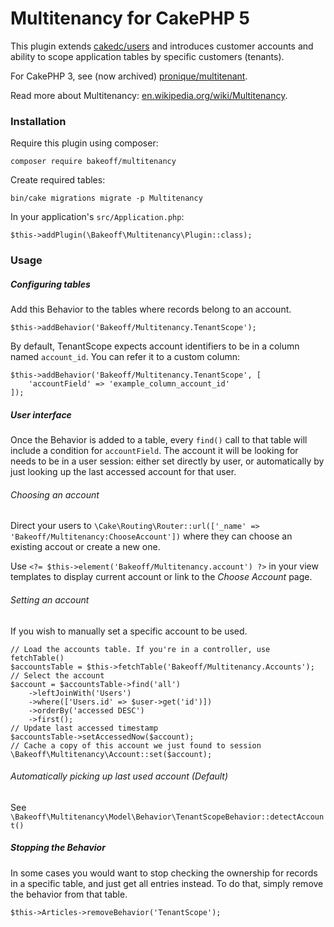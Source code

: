 # Multitenancy for CakePHP 5

This plugin extends [cakedc/users](https://github.com/cakedc/users) and introduces customer accounts and ability to scope application tables by specific customers (tenants).

For CakePHP 3, see (now archived) [pronique/multitenant](https://github.com/pronique/multitenant).

Read more about Multitenancy: [en.wikipedia.org/wiki/Multitenancy](https://en.wikipedia.org/wiki/Multitenancy).

### Installation
Require this plugin using composer:
```
composer require bakeoff/multitenancy
```
Create required tables:
```
bin/cake migrations migrate -p Multitenancy
```
In your application's `src/Application.php`:
```
$this->addPlugin(\Bakeoff\Multitenancy\Plugin::class);
```

### Usage

##### Configuring tables
Add this Behavior to the tables where records belong to an account.
```
$this->addBehavior('Bakeoff/Multitenancy.TenantScope');
```

By default, TenantScope expects account identifiers to be in a column named `account_id`. You can refer it to a custom column:
```
$this->addBehavior('Bakeoff/Multitenancy.TenantScope', [
    'accountField' => 'example_column_account_id'
]);
```

##### User interface
Once the Behavior is added to a table, every `find()` call to that table will include a condition for `accountField`. The account it will be looking for needs to be in a user session: either set directly by user, or automatically by just looking up the last accessed account for that user.

###### Choosing an account

Direct your users to `\Cake\Routing\Router::url(['_name' => 'Bakeoff/Multitenancy:ChooseAccount'])` where they can choose an existing accout or create a new one.

Use `<?= $this->element('Bakeoff/Multitenancy.account') ?>` in your view templates to display current account or link to the *Choose Account* page.

###### Setting an account

If you wish to manually set a specific account to be used.

```
// Load the accounts table. If you're in a controller, use fetchTable()
$accountsTable = $this->fetchTable('Bakeoff/Multitenancy.Accounts');
// Select the account
$account = $accountsTable->find('all')
    ->leftJoinWith('Users')
    ->where(['Users.id' => $user->get('id')])
    ->orderBy('accessed DESC')
    ->first();
// Update last accessed timestamp
$accountsTable->setAccessedNow($account);
// Cache a copy of this account we just found to session
\Bakeoff\Multitenancy\Account::set($account);
```

###### Automatically picking up last used account (Default)

See `\Bakeoff\Multitenancy\Model\Behavior\TenantScopeBehavior::detectAccount()`

##### Stopping the Behavior

In some cases you would want to stop checking the ownership for records in a specific table, and just get all entries instead. To do that, simply remove the behavior from that table.

```
$this->Articles->removeBehavior('TenantScope');
```
